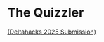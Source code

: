 The Quizzler 
===========
[(Deltahacks 2025 Submission)](https://devpost.com/software/the-quizzler?ref_content=my-projects-tab&ref_feature=my_projects)
